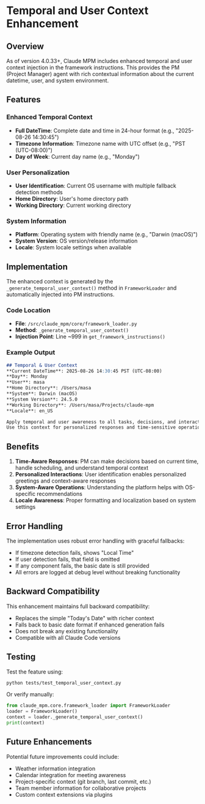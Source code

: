 # Temporal and User Context Enhancement

## Overview

As of version 4.0.33+, Claude MPM includes enhanced temporal and user context injection in the framework instructions. This provides the PM (Project Manager) agent with rich contextual information about the current datetime, user, and system environment.

## Features

### Enhanced Temporal Context
- **Full DateTime**: Complete date and time in 24-hour format (e.g., "2025-08-26 14:30:45")
- **Timezone Information**: Timezone name with UTC offset (e.g., "PST (UTC-08:00)")
- **Day of Week**: Current day name (e.g., "Monday")

### User Personalization
- **User Identification**: Current OS username with multiple fallback detection methods
- **Home Directory**: User's home directory path
- **Working Directory**: Current working directory

### System Information
- **Platform**: Operating system with friendly name (e.g., "Darwin (macOS)")
- **System Version**: OS version/release information
- **Locale**: System locale settings when available

## Implementation

The enhanced context is generated by the `_generate_temporal_user_context()` method in `FrameworkLoader` and automatically injected into PM instructions.

### Code Location
- **File**: `/src/claude_mpm/core/framework_loader.py`
- **Method**: `_generate_temporal_user_context()`
- **Injection Point**: Line ~999 in `get_framework_instructions()`

### Example Output

```markdown
## Temporal & User Context
**Current DateTime**: 2025-08-26 14:30:45 PST (UTC-08:00)
**Day**: Monday
**User**: masa
**Home Directory**: /Users/masa
**System**: Darwin (macOS)
**System Version**: 24.5.0
**Working Directory**: /Users/masa/Projects/claude-mpm
**Locale**: en_US

Apply temporal and user awareness to all tasks, decisions, and interactions.
Use this context for personalized responses and time-sensitive operations.
```

## Benefits

1. **Time-Aware Responses**: PM can make decisions based on current time, handle scheduling, and understand temporal context
2. **Personalized Interactions**: User identification enables personalized greetings and context-aware responses
3. **System-Aware Operations**: Understanding the platform helps with OS-specific recommendations
4. **Locale Awareness**: Proper formatting and localization based on system settings

## Error Handling

The implementation uses robust error handling with graceful fallbacks:
- If timezone detection fails, shows "Local Time"
- If user detection fails, that field is omitted
- If any component fails, the basic date is still provided
- All errors are logged at debug level without breaking functionality

## Backward Compatibility

This enhancement maintains full backward compatibility:
- Replaces the simple "Today's Date" with richer context
- Falls back to basic date format if enhanced generation fails
- Does not break any existing functionality
- Compatible with all Claude Code versions

## Testing

Test the feature using:
```bash
python tests/test_temporal_user_context.py
```

Or verify manually:
```python
from claude_mpm.core.framework_loader import FrameworkLoader
loader = FrameworkLoader()
context = loader._generate_temporal_user_context()
print(context)
```

## Future Enhancements

Potential future improvements could include:
- Weather information integration
- Calendar integration for meeting awareness
- Project-specific context (git branch, last commit, etc.)
- Team member information for collaborative projects
- Custom context extensions via plugins